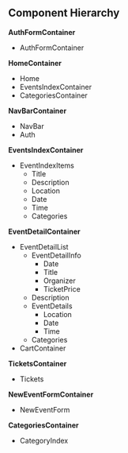 ## Component Hierarchy

**AuthFormContainer**
* AuthFormContainer

**HomeContainer**
* Home
* EventsIndexContainer
* CategoriesContainer

**NavBarContainer**
* NavBar
* Auth

**EventsIndexContainer**
* EventIndexItems
   * Title
   * Description
   * Location
   * Date
   * Time
   * Categories

**EventDetailContainer**
* EventDetailList
  * EventDetailInfo
    * Date
    * Title
    * Organizer
    * TicketPrice
  * Description
  * EventDetails
    * Location
    * Date
    * Time
  * Categories
* CartContainer

**TicketsContainer**
* Tickets

**NewEventFormContainer**
* NewEventForm

**CategoriesContainer**
* CategoryIndex

